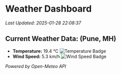 
# Weather Dashboard

_Last Updated: 2025-01-28 22:08:37_

## Current Weather Data: (Pune, MH)
- **Temperature:** 19.4 °C ![Temperature Badge](https://img.shields.io/badge/Temperature-Low%20Temp-blue)
- **Wind Speed:** 5.3 km/h ![Wind Speed Badge](https://img.shields.io/badge/Wind%20Speed-Low%20Wind-blue)

*Powered by Open-Meteo API*
